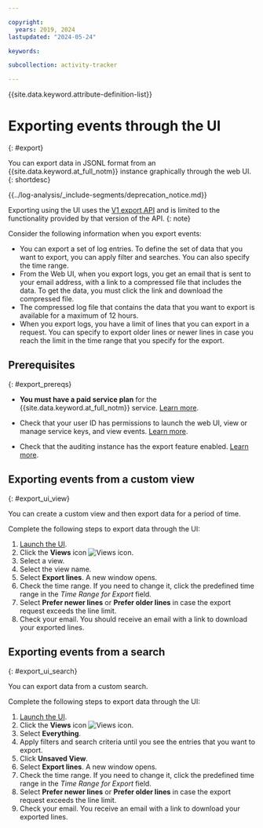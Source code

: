 ```yaml
---

copyright:
  years: 2019, 2024
lastupdated: "2024-05-24"

keywords:

subcollection: activity-tracker

---
```


{{site.data.keyword.attribute-definition-list}}


# Exporting events through the UI
{: #export}

You can export data in JSONL format from an {{site.data.keyword.at_full_notm}} instance graphically through the web UI.
{: shortdesc}

<!-- Common deprecation statement -->
{{../log-analysis/_include-segments/deprecation_notice.md}}

Exporting using the UI uses the [V1 export API](/docs/activity-tracker?topic=activity-tracker-export_api) and is limited to the functionality provided by that version of the API.
{: note}

Consider the following information when you export events:
* You can export a set of log entries. To define the set of data that you want to export, you can apply filter and searches. You can also specify the time range.
* From the Web UI, when you export logs, you get an email that is sent to your email address, with a link to a compressed file that includes the data. To get the data, you must click the link and download the compressed file.
* The compressed log file that contains the data that you want to export is available for a maximum of 12 hours.
* When you export logs, you have a limit of lines that you can export in a request. You can specify to export older lines or newer lines in case you reach the limit in the time range that you specify for the export.


## Prerequisites
{: #export_prereqs}

* **You must have a paid service plan** for the {{site.data.keyword.at_full_notm}} service. [Learn more](/docs/services/activity-tracker?topic=activity-tracker-service_plan#service_plan).

* Check that your user ID has permissions to launch the web UI, view or manage service keys, and view events. [Learn more](/docs/services/activity-tracker?topic=activity-tracker-iam_view_events#iam_view_events).

* Check that the auditing instance has the export feature enabled. [Learn more](/docs/activity-tracker?topic=activity-tracker-export_config).

## Exporting events from a custom view
{: #export_ui_view}

You can create a custom view and then export data for a period of time.

Complete the following steps to export data through the UI:

1. [Launch the UI](/docs/services/activity-tracker?topic=activity-tracker-launch#launch).
2. Click the **Views** icon ![Views icon](images/views.png "Views icon").
3. Select a view.
4. Select the view name.
5. Select **Export lines**. A new window opens.
6. Check the time range. If you need to change it, click the predefined time range in the *Time Range for Export* field.
7. Select **Prefer newer lines** or **Prefer older lines** in case the export request exceeds the line limit.
8. Check your email. You should receive an email with a link to download your exported lines.


## Exporting events from a search
{: #export_ui_search}

You can export data from a custom search.

Complete the following steps to export data through the UI:

1. [Launch the UI](/docs/services/activity-tracker?topic=activity-tracker-launch#launch).
2. Click the **Views** icon ![Views icon](images/views.png "Views icon").
3. Select **Everything**.
4. Apply filters and search criteria until you see the entries that you want to export.
5. Click **Unsaved View**.
6. Select **Export lines**. A new window opens.
7. Check the time range. If you need to change it, click the predefined time range in the *Time Range for Export* field.
8. Select **Prefer newer lines** or **Prefer older lines** in case the export request exceeds the line limit.
9. Check your email. You receive an email with a link to download your exported lines.
